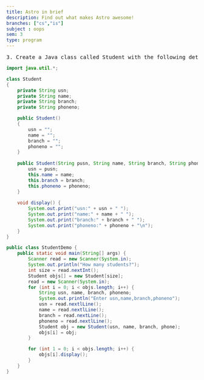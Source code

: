 ```yaml
---
title: Astro in brief
description: Find out what makes Astro awesome!
branches: ["cs","is"]
subject : oops
sem: 3
type: program
---
```


<pre>
3. Create a Java class called Student with the following details as private instance variables within it. USN Name Branch Phone Write a Java program to create n number Student objects and print the USN, Name, Branch, and Phone of these objects with suitable headings.
</pre>


```java
import java.util.*;

class Student
{
    private String usn;
    private String name;
    private String branch;
    private String phoneno;

    public Student()
    {
        usn = "";
        name = "";
        branch = "";
        phoneno = "";
    }
	
    public Student(String pusn, String name, String branch, String phoneno) {
        usn = pusn;
        this.name = name;
        this.branch = branch;
        this.phoneno = phoneno;
    }
	
    void display() {
        System.out.print("usn:" + usn + " ");
        System.out.print("name:" + name + " ");
        System.out.print("branch:" + branch + " ");
        System.out.print("phoneno:" + phoneno + "\n");
    }
}

public class StudentDemo {
    public static void main(String[] args) {
        Scanner read = new Scanner(System.in);
        System.out.println("How many students?");
        int size = read.nextInt();
        Student objs[] = new Student[size];
        read = new Scanner(System.in);
        for (int i = 0; i < objs.length; i++) {
            String usn, name, branch, phoneno;
            System.out.println("Enter usn,name,branch,phoneno");
            usn = read.nextlLine();
            name = read.nextlLine();
            branch = read.nextLine();
            phoneno = read.nextlLine();
            Student obj = new Student(usn, name, branch, phone);
            objs[i] = obj;
        }

        for (int 1 = 0; i < objs.length; i++) {
            objs[i].display();
        }
    }
}
```
